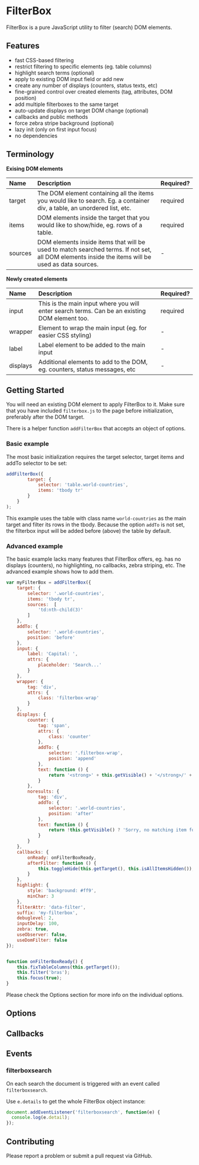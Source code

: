 # FilterBox

FilterBox is a pure JavaScript utility to filter (search) DOM elements.

## Features

- fast CSS-based filtering
- restrict filtering to specific elements (eg. table columns)
- highlight search terms (optional)
- apply to existing DOM input field or add new
- create any number of displays (counters, status texts, etc)
- fine-grained control over created elements (tag, attributes, DOM position)
- add multiple filterboxes to the same target
- auto-update displays on target DOM change (optional)
- callbacks and public methods
- force zebra stripe background (optional)
- lazy init (only on first input focus)
- no dependencies


## Terminology

**Exising DOM elements**

| Name | Description | Required?
| :--- | :--- | :---
| target | The DOM element containing all the items you would like to search. Eg. a container div, a table, an unordered list, etc. | required
| items | DOM elements inside the target that you would like to show/hide, eg. rows of a table. | required
| sources | DOM elements inside items that will be used to match searched terms. If not set, all DOM elements inside the items will be used as data sources. | -

**Newly created elements**

| Name | Description | Required?
| :--- | :--- | :---
| input | This is the main input where you will enter search terms. Can be an existing DOM element too. | required
| wrapper | Element to wrap the main input (eg. for easier CSS styling) | -
| label | Label element to be added to the main input | -
| displays | Additional elements to add to the DOM, eg. counters, status messages, etc | -


## Getting Started

You will need an existing DOM element to apply FilterBox to it. Make sure that you have included `filterbox.js` to the page before initialization, preferably after the DOM target.

There is a helper function `addFilterBox` that accepts an object of options.

### Basic example

The most basic initialization requires the target selector, target items and addTo selector to be set:

```javascript
addFilterBox({
        target: {
            selector: 'table.world-countries',
            items: 'tbody tr'
        }
    }
);
```

This example uses the table with class name `world-countries` as the main target and filter its rows in the tbody. Because the option `addTo` is not set, the filterbox input will be added before (above) the table by default.

### Advanced example

The basic example lacks many features that FilterBox offers, eg. has no displays (counters), no highlighting, no callbacks, zebra striping, etc. The advanced example shows how to add them.


```javascript
var myFilterBox = addFilterBox({
    target: {
        selector: '.world-countries',
        items: 'tbody tr',
        sources:  [
            'td:nth-child(3)'
        ]
    },
    addTo: {
        selector: '.world-countries',
        position: 'before'
    },
    input: {
        label: 'Capital: ',
        attrs: {
            placeholder: 'Search...'
        }
    },
    wrapper: {
        tag: 'div',
        attrs: {
            class: 'filterbox-wrap'
        }
    },
    displays: {
        counter: {
            tag: 'span',
            attrs: {
                class: 'counter'
            },
            addTo: {
                selector: '.filterbox-wrap',
                position: 'append'
            },
            text: function () {
                return '<strong>' + this.getVisible() + '</strong>/' + this.getTotal();
            }
        },
        noresults: {
            tag: 'div',
            addTo: {
                selector: '.world-countries',
                position: 'after'
            },
            text: function () {
                return !this.getVisible() ? 'Sorry, no matching item for "' + this.getFilter() + '"' : '';
            }
        }
    },
    callbacks: {
        onReady: onFilterBoxReady,
        afterFilter: function () {
            this.toggleHide(this.getTarget(), this.isAllItemsHidden());
        }
    },
    highlight: {
        style: 'background: #ff9',
        minChar: 3
    },
    filterAttr: 'data-filter',
    suffix: 'my-filterbox',
    debuglevel: 2,
    inputDelay: 100,
    zebra: true,
    useObserver: false,
    useDomFilter: false
});


function onFilterBoxReady() {
    this.fixTableColumns(this.getTarget());
    this.filter('bras');
    this.focus(true);
}
```

Please check the Options section for more info on the individual options.


## Options



## Callbacks



## Events

### filterboxsearch

On each search the document is triggered with an event called `filterboxsearch`.

Use `e.details` to get the whole FilterBox object instance:

```javascript
document.addEventListener('filterboxsearch', function(e) {
  console.log(e.detail);
});
```

## Contributing

Please report a problem or submit a pull request via GitHub.